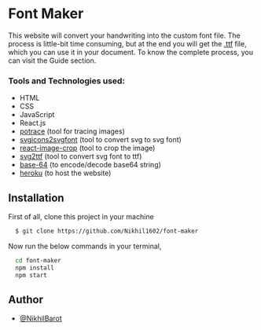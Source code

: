 # Font Maker

This website will convert your handwriting into the custom font file. The process is little-bit time consuming, but at the end you will get the [.ttf](https://en.wikipedia.org/wiki/TrueType) file, which you can use it in your document. To know the complete process, you can visit the Guide section.

### Tools and Technologies used:

- HTML
- CSS
- JavaScript
- React.js
- [potrace](https://github.com/tooolbox/node-potrace#readme) (tool for tracing images)
- [svgicons2svgfont](https://github.com/nfroidure/svgicons2svgfont) (tool to convert svg to svg font)
- [react-image-crop](https://github.com/DominicTobias/react-image-crop#readme) (tool to crop the image)
- [svg2ttf](https://github.com/fontello/svg2ttf#readme) (tool to convert svg font to ttf)
- [base-64](https://github.com/mathiasbynens/base64) (to encode/decode base64 string)
- [heroku](https://www.heroku.com) (to host the website)

## Installation

First of all, clone this project in your machine

```bash
  $ git clone https://github.com/Nikhil1602/font-maker
```

Now run the below commands in your terminal,

```bash
  cd font-maker
  npm install
  npm start
```

## Author

- [@NikhilBarot](https://www.github.com/Nikhil1602)
